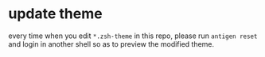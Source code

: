 
# update theme

every time when you edit `*.zsh-theme` in this repo, please run `antigen reset` and login in another shell so as to preview the modified theme.

